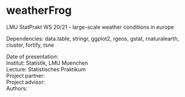 # weatherFrog
LMU StatPrakt WS 20/21 - large-scale weather conditions in europe

Dependencies: data.table, stringr, ggplot2, rgeos, gstat, rnaturalearth, cluster, fortify, tsne

Date of presentation:  
Institut: Statistik, LMU Muenchen  
Lecture: Statistisches Praktikum  
Project partner:   
Project advisor:   
Authors:   
